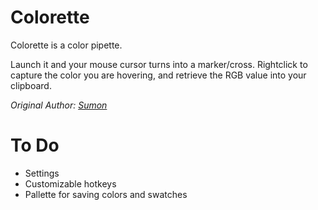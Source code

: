 # Colorette

Colorette is a color pipette.

Launch it and your mouse cursor turns into a marker/cross. Rightclick to capture the color you are hovering, and retrieve the RGB value into your clipboard. 

*Original Author: [Sumon](https://github.com/Appifyer)*

# To Do

- Settings
- Customizable hotkeys
- Pallette for saving colors and swatches

